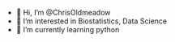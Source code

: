 - 👋 Hi, I’m @ChrisOldmeadow
- 👀 I’m interested in Biostatistics, Data Science
- 🌱 I’m currently learning python


<!---
ChrisOldmeadow/ChrisOldmeadow is a ✨ special ✨ repository because its `README.md` (this file) appears on your GitHub profile.
You can click the Preview link to take a look at your changes.
--->
